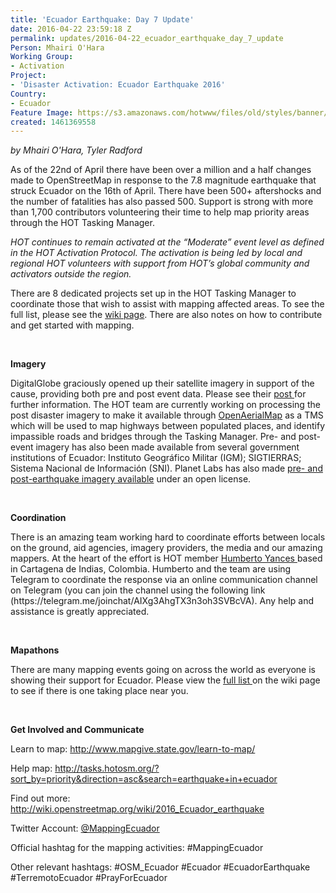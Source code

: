 ```yaml
---
title: 'Ecuador Earthquake: Day 7 Update'
date: 2016-04-22 23:59:18 Z
permalink: updates/2016-04-22_ecuador_earthquake_day_7_update
Person: Mhairi O'Hara
Working Group:
- Activation
Project:
- 'Disaster Activation: Ecuador Earthquake 2016'
Country:
- Ecuador
Feature Image: https://s3.amazonaws.com/hotwww/files/old/styles/banner/public/Capture.JPG
created: 1461369558
---
```


<p><em>by Mhairi O'Hara, Tyler Radford</em></p><p>As of the 22nd of April there have been over a million and a half changes made to OpenStreetMap in response to the 7.8 magnitude earthquake that struck Ecuador on the 16th of April. There have been 500+ aftershocks and the number of fatalities has also passed 500. Support is strong with more than 1,700 contributors volunteering their time to help map priority areas through the HOT Tasking Manager.</p><p><em>HOT continues to remain activated at the “Moderate” event level as defined in the HOT Activation Protocol. The activation is being led by local and regional HOT volunteers with support from HOT’s global community and activators outside the region.</em></p><p>There are 8 dedicated projects set up in the HOT Tasking Manager to coordinate those that wish to assist with mapping affected areas. To see the full list, please see the <a href="http://wiki.openstreetmap.org/wiki/2016_Ecuador_earthquake">wiki page</a>. There are also notes on how to contribute and get started with mapping.</p><p>&nbsp;</p><p><strong>Imagery</strong></p><p>DigitalGlobe graciously opened up their satellite imagery in support of the cause, providing both pre and post event data. Please see their <a href="http://www.digitalglobeblog.com/2016/04/19/open-imagery-and-data-to-support-ecuador-earthquake-response/">post </a>for further information. The HOT team are currently working on processing the post disaster imagery to make it available through <a href="https://openaerialmap.org/">OpenAerialMap</a> as a TMS which will be used to map highways between populated places, and identify impassible roads and bridges through the Tasking Manager. Pre- and post-event imagery has also been made available from several government institutions of Ecuador: Instituto Geográfico Militar (IGM); SIGTIERRAS; Sistema Nacional de Información (SNI). Planet Labs has also made <a href="https://www.planet.com/pulse/ecuador-earthquake-data-available-under-open-license/">pre- and post-earthquake imagery available</a> under an open license.</p><p>&nbsp;</p><p><strong>Coordination</strong></p><p>There is an amazing team working hard to coordinate efforts between locals on the ground, aid agencies, imagery providers, the media and our amazing mappers. At the heart of the effort is HOT member <a href="https://hotosm.org/users/hyancesgmailcom">Humberto Yances </a>based in Cartagena de Indias, Colombia. Humberto and the team are using Telegram to coordinate the response via an online communication channel on Telegram (you can join the channel using the following link (https://telegram.me/joinchat/AIXg3AhgTX3n3oh3SVBcVA). Any help and assistance is greatly appreciated.</p><p>&nbsp;</p><p><strong>Mapathons</strong></p><p>There are many mapping events going on across the world as everyone is showing their support for Ecuador. Please view the <a href="http://wiki.openstreetmap.org/wiki/2016_Ecuador_earthquake#Mapathons">full list </a>on the wiki page to see if there is one taking place near you.</p><p>&nbsp;</p><p><strong>Get Involved and Communicate</strong></p><p>Learn to map: <a href="http://www.mapgive.state.gov/learn-to-map/">http://www.mapgive.state.gov/learn-to-map/</a></p><p>Help map: <a href="http://tasks.hotosm.org/?sort_by=priority&amp;direction=asc&amp;search=earthquake+in+ecuador">http://tasks.hotosm.org/?sort_by=priority&amp;direction=asc&amp;search=earthquake+in+ecuador</a></p><p>Find out more: <a href="http://wiki.openstreetmap.org/wiki/2016_Ecuador_earthquake">http://wiki.openstreetmap.org/wiki/2016_Ecuador_earthquake</a></p><p>Twitter Account: <a href="https://twitter.com/mappingecuador">@MappingEcuador</a></p><p>Official hashtag for the mapping activities: #MappingEcuador</p><p>Other relevant hashtags: #OSM_Ecuador #Ecuador #EcuadorEarthquake #TerremotoEcuador #PrayForEcuador</p><p>&nbsp;</p>
